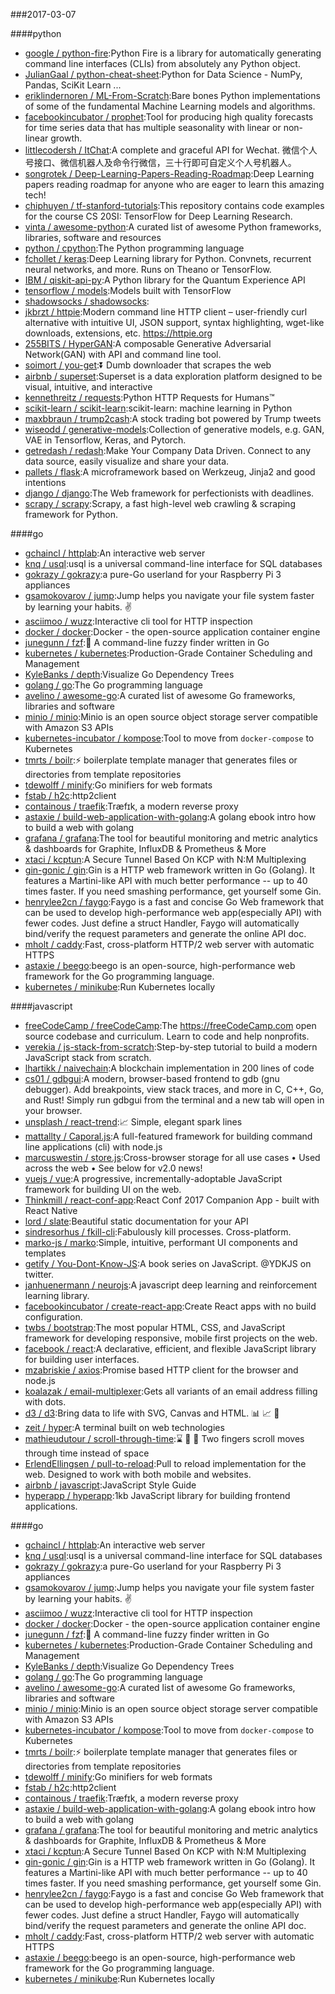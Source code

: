 ###2017-03-07

####python
* [google / python-fire](https://github.com/google/python-fire):Python Fire is a library for automatically generating command line interfaces (CLIs) from absolutely any Python object.
* [JulianGaal / python-cheat-sheet](https://github.com/JulianGaal/python-cheat-sheet):Python for Data Science - NumPy, Pandas, SciKit Learn ...
* [eriklindernoren / ML-From-Scratch](https://github.com/eriklindernoren/ML-From-Scratch):Bare bones Python implementations of some of the fundamental Machine Learning models and algorithms.
* [facebookincubator / prophet](https://github.com/facebookincubator/prophet):Tool for producing high quality forecasts for time series data that has multiple seasonality with linear or non-linear growth.
* [littlecodersh / ItChat](https://github.com/littlecodersh/ItChat):A complete and graceful API for Wechat. 微信个人号接口、微信机器人及命令行微信，三十行即可自定义个人号机器人。
* [songrotek / Deep-Learning-Papers-Reading-Roadmap](https://github.com/songrotek/Deep-Learning-Papers-Reading-Roadmap):Deep Learning papers reading roadmap for anyone who are eager to learn this amazing tech!
* [chiphuyen / tf-stanford-tutorials](https://github.com/chiphuyen/tf-stanford-tutorials):This repository contains code examples for the course CS 20SI: TensorFlow for Deep Learning Research.
* [vinta / awesome-python](https://github.com/vinta/awesome-python):A curated list of awesome Python frameworks, libraries, software and resources
* [python / cpython](https://github.com/python/cpython):The Python programming language
* [fchollet / keras](https://github.com/fchollet/keras):Deep Learning library for Python. Convnets, recurrent neural networks, and more. Runs on Theano or TensorFlow.
* [IBM / qiskit-api-py](https://github.com/IBM/qiskit-api-py):A Python library for the Quantum Experience API
* [tensorflow / models](https://github.com/tensorflow/models):Models built with TensorFlow
* [shadowsocks / shadowsocks](https://github.com/shadowsocks/shadowsocks):
* [jkbrzt / httpie](https://github.com/jkbrzt/httpie):Modern command line HTTP client – user-friendly curl alternative with intuitive UI, JSON support, syntax highlighting, wget-like downloads, extensions, etc. https://httpie.org
* [255BITS / HyperGAN](https://github.com/255BITS/HyperGAN):A composable Generative Adversarial Network(GAN) with API and command line tool.
* [soimort / you-get](https://github.com/soimort/you-get):⏬ Dumb downloader that scrapes the web
* [airbnb / superset](https://github.com/airbnb/superset):Superset is a data exploration platform designed to be visual, intuitive, and interactive
* [kennethreitz / requests](https://github.com/kennethreitz/requests):Python HTTP Requests for Humans™
* [scikit-learn / scikit-learn](https://github.com/scikit-learn/scikit-learn):scikit-learn: machine learning in Python
* [maxbbraun / trump2cash](https://github.com/maxbbraun/trump2cash):A stock trading bot powered by Trump tweets
* [wiseodd / generative-models](https://github.com/wiseodd/generative-models):Collection of generative models, e.g. GAN, VAE in Tensorflow, Keras, and Pytorch.
* [getredash / redash](https://github.com/getredash/redash):Make Your Company Data Driven. Connect to any data source, easily visualize and share your data.
* [pallets / flask](https://github.com/pallets/flask):A microframework based on Werkzeug, Jinja2 and good intentions
* [django / django](https://github.com/django/django):The Web framework for perfectionists with deadlines.
* [scrapy / scrapy](https://github.com/scrapy/scrapy):Scrapy, a fast high-level web crawling & scraping framework for Python.

####go
* [gchaincl / httplab](https://github.com/gchaincl/httplab):An interactive web server
* [knq / usql](https://github.com/knq/usql):usql is a universal command-line interface for SQL databases
* [gokrazy / gokrazy](https://github.com/gokrazy/gokrazy):a pure-Go userland for your Raspberry Pi 3 appliances
* [gsamokovarov / jump](https://github.com/gsamokovarov/jump):Jump helps you navigate your file system faster by learning your habits. ✌️
* [asciimoo / wuzz](https://github.com/asciimoo/wuzz):Interactive cli tool for HTTP inspection
* [docker / docker](https://github.com/docker/docker):Docker - the open-source application container engine
* [junegunn / fzf](https://github.com/junegunn/fzf):🌸 A command-line fuzzy finder written in Go
* [kubernetes / kubernetes](https://github.com/kubernetes/kubernetes):Production-Grade Container Scheduling and Management
* [KyleBanks / depth](https://github.com/KyleBanks/depth):Visualize Go Dependency Trees
* [golang / go](https://github.com/golang/go):The Go programming language
* [avelino / awesome-go](https://github.com/avelino/awesome-go):A curated list of awesome Go frameworks, libraries and software
* [minio / minio](https://github.com/minio/minio):Minio is an open source object storage server compatible with Amazon S3 APIs
* [kubernetes-incubator / kompose](https://github.com/kubernetes-incubator/kompose):Tool to move from `docker-compose` to Kubernetes
* [tmrts / boilr](https://github.com/tmrts/boilr):⚡️ boilerplate template manager that generates files or directories from template repositories
* [tdewolff / minify](https://github.com/tdewolff/minify):Go minifiers for web formats
* [fstab / h2c](https://github.com/fstab/h2c):http2client
* [containous / traefik](https://github.com/containous/traefik):Træfɪk, a modern reverse proxy
* [astaxie / build-web-application-with-golang](https://github.com/astaxie/build-web-application-with-golang):A golang ebook intro how to build a web with golang
* [grafana / grafana](https://github.com/grafana/grafana):The tool for beautiful monitoring and metric analytics & dashboards for Graphite, InfluxDB & Prometheus & More
* [xtaci / kcptun](https://github.com/xtaci/kcptun):A Secure Tunnel Based On KCP with N:M Multiplexing
* [gin-gonic / gin](https://github.com/gin-gonic/gin):Gin is a HTTP web framework written in Go (Golang). It features a Martini-like API with much better performance -- up to 40 times faster. If you need smashing performance, get yourself some Gin.
* [henrylee2cn / faygo](https://github.com/henrylee2cn/faygo):Faygo is a fast and concise Go Web framework that can be used to develop high-performance web app(especially API) with fewer codes. Just define a struct Handler, Faygo will automatically bind/verify the request parameters and generate the online API doc.
* [mholt / caddy](https://github.com/mholt/caddy):Fast, cross-platform HTTP/2 web server with automatic HTTPS
* [astaxie / beego](https://github.com/astaxie/beego):beego is an open-source, high-performance web framework for the Go programming language.
* [kubernetes / minikube](https://github.com/kubernetes/minikube):Run Kubernetes locally

####javascript
* [freeCodeCamp / freeCodeCamp](https://github.com/freeCodeCamp/freeCodeCamp):The https://freeCodeCamp.com open source codebase and curriculum. Learn to code and help nonprofits.
* [verekia / js-stack-from-scratch](https://github.com/verekia/js-stack-from-scratch):Step-by-step tutorial to build a modern JavaScript stack from scratch.
* [lhartikk / naivechain](https://github.com/lhartikk/naivechain):A blockchain implementation in 200 lines of code
* [cs01 / gdbgui](https://github.com/cs01/gdbgui):A modern, browser-based frontend to gdb (gnu debugger). Add breakpoints, view stack traces, and more in C, C++, Go, and Rust! Simply run gdbgui from the terminal and a new tab will open in your browser.
* [unsplash / react-trend](https://github.com/unsplash/react-trend):📈 Simple, elegant spark lines
* [mattallty / Caporal.js](https://github.com/mattallty/Caporal.js):A full-featured framework for building command line applications (cli) with node.js
* [marcuswestin / store.js](https://github.com/marcuswestin/store.js):Cross-browser storage for all use cases • Used across the web • See below for v2.0 news!
* [vuejs / vue](https://github.com/vuejs/vue):A progressive, incrementally-adoptable JavaScript framework for building UI on the web.
* [Thinkmill / react-conf-app](https://github.com/Thinkmill/react-conf-app):React Conf 2017 Companion App - built with React Native
* [lord / slate](https://github.com/lord/slate):Beautiful static documentation for your API
* [sindresorhus / fkill-cli](https://github.com/sindresorhus/fkill-cli):Fabulously kill processes. Cross-platform.
* [marko-js / marko](https://github.com/marko-js/marko):Simple, intuitive, performant UI components and templates
* [getify / You-Dont-Know-JS](https://github.com/getify/You-Dont-Know-JS):A book series on JavaScript. @YDKJS on twitter.
* [janhuenermann / neurojs](https://github.com/janhuenermann/neurojs):A javascript deep learning and reinforcement learning library.
* [facebookincubator / create-react-app](https://github.com/facebookincubator/create-react-app):Create React apps with no build configuration.
* [twbs / bootstrap](https://github.com/twbs/bootstrap):The most popular HTML, CSS, and JavaScript framework for developing responsive, mobile first projects on the web.
* [facebook / react](https://github.com/facebook/react):A declarative, efficient, and flexible JavaScript library for building user interfaces.
* [mzabriskie / axios](https://github.com/mzabriskie/axios):Promise based HTTP client for the browser and node.js
* [koalazak / email-multiplexer](https://github.com/koalazak/email-multiplexer):Gets all variants of an email address filling with dots.
* [d3 / d3](https://github.com/d3/d3):Bring data to life with SVG, Canvas and HTML. 📊 📈 🎉
* [zeit / hyper](https://github.com/zeit/hyper):A terminal built on web technologies
* [mathieudutour / scroll-through-time](https://github.com/mathieudutour/scroll-through-time):⌛️ 🎩 🐇 Two fingers scroll moves through time instead of space
* [ErlendEllingsen / pull-to-reload](https://github.com/ErlendEllingsen/pull-to-reload):Pull to reload implementation for the web. Designed to work with both mobile and websites.
* [airbnb / javascript](https://github.com/airbnb/javascript):JavaScript Style Guide
* [hyperapp / hyperapp](https://github.com/hyperapp/hyperapp):1kb JavaScript library for building frontend applications.

####go
* [gchaincl / httplab](https://github.com/gchaincl/httplab):An interactive web server
* [knq / usql](https://github.com/knq/usql):usql is a universal command-line interface for SQL databases
* [gokrazy / gokrazy](https://github.com/gokrazy/gokrazy):a pure-Go userland for your Raspberry Pi 3 appliances
* [gsamokovarov / jump](https://github.com/gsamokovarov/jump):Jump helps you navigate your file system faster by learning your habits. ✌️
* [asciimoo / wuzz](https://github.com/asciimoo/wuzz):Interactive cli tool for HTTP inspection
* [docker / docker](https://github.com/docker/docker):Docker - the open-source application container engine
* [junegunn / fzf](https://github.com/junegunn/fzf):🌸 A command-line fuzzy finder written in Go
* [kubernetes / kubernetes](https://github.com/kubernetes/kubernetes):Production-Grade Container Scheduling and Management
* [KyleBanks / depth](https://github.com/KyleBanks/depth):Visualize Go Dependency Trees
* [golang / go](https://github.com/golang/go):The Go programming language
* [avelino / awesome-go](https://github.com/avelino/awesome-go):A curated list of awesome Go frameworks, libraries and software
* [minio / minio](https://github.com/minio/minio):Minio is an open source object storage server compatible with Amazon S3 APIs
* [kubernetes-incubator / kompose](https://github.com/kubernetes-incubator/kompose):Tool to move from `docker-compose` to Kubernetes
* [tmrts / boilr](https://github.com/tmrts/boilr):⚡️ boilerplate template manager that generates files or directories from template repositories
* [tdewolff / minify](https://github.com/tdewolff/minify):Go minifiers for web formats
* [fstab / h2c](https://github.com/fstab/h2c):http2client
* [containous / traefik](https://github.com/containous/traefik):Træfɪk, a modern reverse proxy
* [astaxie / build-web-application-with-golang](https://github.com/astaxie/build-web-application-with-golang):A golang ebook intro how to build a web with golang
* [grafana / grafana](https://github.com/grafana/grafana):The tool for beautiful monitoring and metric analytics & dashboards for Graphite, InfluxDB & Prometheus & More
* [xtaci / kcptun](https://github.com/xtaci/kcptun):A Secure Tunnel Based On KCP with N:M Multiplexing
* [gin-gonic / gin](https://github.com/gin-gonic/gin):Gin is a HTTP web framework written in Go (Golang). It features a Martini-like API with much better performance -- up to 40 times faster. If you need smashing performance, get yourself some Gin.
* [henrylee2cn / faygo](https://github.com/henrylee2cn/faygo):Faygo is a fast and concise Go Web framework that can be used to develop high-performance web app(especially API) with fewer codes. Just define a struct Handler, Faygo will automatically bind/verify the request parameters and generate the online API doc.
* [mholt / caddy](https://github.com/mholt/caddy):Fast, cross-platform HTTP/2 web server with automatic HTTPS
* [astaxie / beego](https://github.com/astaxie/beego):beego is an open-source, high-performance web framework for the Go programming language.
* [kubernetes / minikube](https://github.com/kubernetes/minikube):Run Kubernetes locally
